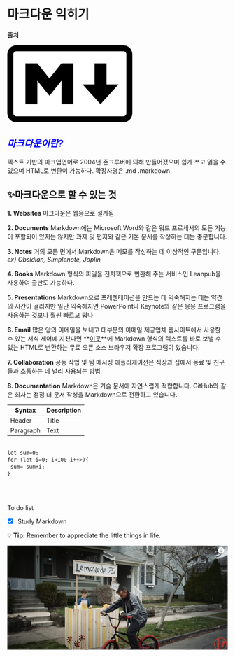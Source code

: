 # 마크다운 익히기

**[출처](https://www.markdownguide.org/)**

![마크다운 이미지](./마크다운.png)

<font color="Blue">*마크다운이란?*</font>
------------
텍스트 기반의 마크업언어로 2004년 존그루버에 의해 만들어졌으며 쉽게 쓰고 읽을 수 있으며 HTML로 변환이 가능하다.
확장자명은 .md .markdown 

## ✨마크다운으로 할 수 있는 것

**1. Websites**
마크다운은 웹용으로 설계됨

**2. Documents**
Markdown에는 Microsoft Word와 같은 워드 프로세서의 모든 기능이 포함되어 있지는 않지만 과제 및 편지와 같은 기본 문서를 작성하는 데는 충분합니다. 

**3. Notes**
거의 모든 면에서 Markdown은 메모를 작성하는 데 이상적인 구문입니다. 
*ex) Obsidian, Simplenote, Joplin*

**4. Books**
Markdown 형식의 파일을 전자책으로 변환해 주는 서비스인 Leanpub을 사용하여 출판도 가능하다.

**5. Presentations**
 Markdown으로 프레젠테이션을 만드는 데 익숙해지는 데는 약간의 시간이 걸리지만 일단 익숙해지면 PowerPoint나 Keynote와 같은 응용 프로그램을 사용하는 것보다 훨씬 빠르고 쉽다

**6. Email**
많은 양의 이메일을 보내고 대부분의 이메일 제공업체 웹사이트에서 사용할 수 있는 서식 제어에 지쳤다면 **[이곳](https://www.markdownguide.org/tools/markdown-here/)**에 Markdown 형식의 텍스트를 바로 보낼 수 있는 HTML로 변환하는 무료 오픈 소스 브라우저 확장 프로그램이 있습니다.

**7. Collaboration**
공동 작업 및 팀 메시징 애플리케이션은 직장과 집에서 동료 및 친구들과 소통하는 데 널리 사용되는 방법

**8. Documentation**
Markdown은 기술 문서에 자연스럽게 적합합니다. GitHub와 같은 회사는 점점 더 문서 작성을 Markdown으로 전환하고 있습니다.


| Syntax      | Description |
| ----------- | ----------- |
| Header      | Title       |
| Paragraph   | Text        |



<pre>
<code>
let sum=0;
for (let i=0; i<100 i++>){
 sum= sum+i;
}


</code>
</pre>
To do list
- [x] Study Markdown

:bulb: **Tip:** Remember to appreciate the little things in life.

[![영상 테스트](./스크린샷%202024-04-28%20210359.png)](https://youtu.be/YAmLMohrus4?si=LK4l1Ypzduu_SYg0)
